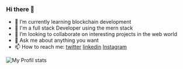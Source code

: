 ﻿### Hi there 👋
- 🌱 I’m currently learning blockchain development
- 💬 I'm a full stack Developer using the mern stack
- 👯 I’m looking to collaborate on interesting projects in the web world
- 💬 Ask me about anything you want
- 📫 How to reach me: [twitter](https://twitter.com/senyoudev) [linkedin](https://www.linkedin.com/in/younes-meskafe-903b3118b/) [Instagram](https://www.instagram.com/senyou_dev/)

![My Profil stats](https://github-readme-stats.vercel.app/api?username=senyoudev)
